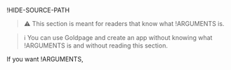 !HIDE-SOURCE-PATH
> :warning: This section is meant for readers that know what !ARGUMENTS is.

> :information_source: You can use Goldpage and create an app without knowing what !ARGUMENTS is and without reading this section.

If you want !ARGUMENTS,
